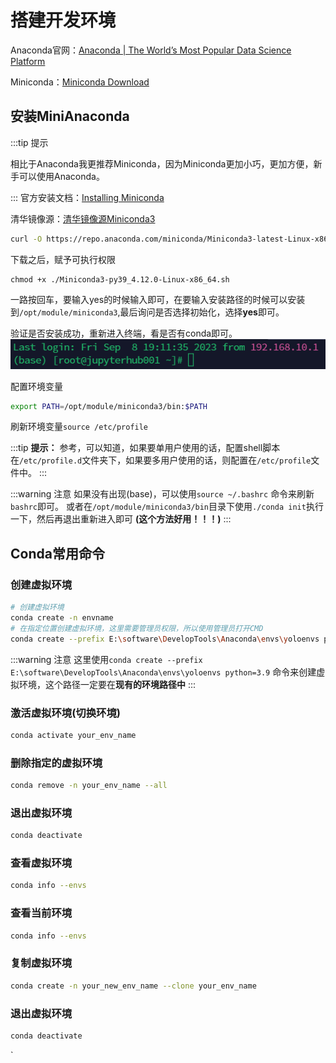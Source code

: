 # 搭建开发环境
Anaconda官网：[Anaconda | The World’s Most Popular Data Science Platform](https://www.anaconda.com/)

Miniconda：[Miniconda Download](https://docs.conda.io/en/latest/miniconda.html)
## 安装MiniAnaconda
:::tip 提示

相比于Anaconda我更推荐Miniconda，因为Miniconda更加小巧，更加方便，新手可以使用Anaconda。

:::
官方安装文档：[Installing Miniconda](https://docs.conda.io/projects/miniconda/en/latest/miniconda-install.html)

清华镜像源：[清华镜像源Miniconda3](https://mirrors.tuna.tsinghua.edu.cn/anaconda/miniconda/)
```bash
curl -O https://repo.anaconda.com/miniconda/Miniconda3-latest-Linux-x86_64.sh
```

下载之后，赋予可执行权限

```shell
chmod +x ./Miniconda3-py39_4.12.0-Linux-x86_64.sh
```

一路按回车，要输入yes的时候输入即可，在要输入安装路径的时候可以安装到`/opt/module/miniconda3`,最后询问是否选择初始化，选择**yes**即可。

验证是否安装成功，重新进入终端，看是否有conda即可。
![alt text](./imgs/conda.png)

配置环境变量
```bash
export PATH=/opt/module/miniconda3/bin:$PATH
```

刷新环境变量`source /etc/profile`

:::tip 
**提示：** 参考，可以知道，如果要单用户使用的话，配置shell脚本在`/etc/profile.d`文件夹下，如果要多用户使用的话，则配置在`/etc/profile`文件中。
:::

:::warning 注意
如果没有出现(base)，可以使用`source ~/.bashrc` 命令来刷新`bashrc`即可。
或者在`/opt/module/miniconda3/bin`目录下使用`./conda init`执行一下，然后再退出重新进入即可 **(这个方法好用！！！)**
:::

## Conda常用命令
### 创建虚拟环境
``` bash
# 创建虚拟环境
conda create -n envname
# 在指定位置创建虚拟环境，这里需要管理员权限，所以使用管理员打开CMD
conda create --prefix E:\software\DevelopTools\Anaconda\envs\yoloenvs python=3.9
```
:::warning 注意
这里使用`conda create --prefix E:\software\DevelopTools\Anaconda\envs\yoloenvs python=3.9` 命令来创建虚拟环境，这个路径一定要在**现有的环境路径中**
:::

### 激活虚拟环境(切换环境)
```bash
conda activate your_env_name
```

### 删除指定的虚拟环境
```bash
conda remove -n your_env_name --all
```

### 退出虚拟环境
```bash
conda deactivate
```

### 查看虚拟环境
```bash
conda info --envs
```

### 查看当前环境
```bash
conda info --envs
```

### 复制虚拟环境
```bash
conda create -n your_new_env_name --clone your_env_name
```
### 退出虚拟环境
```bash
conda deactivate
```
    
`